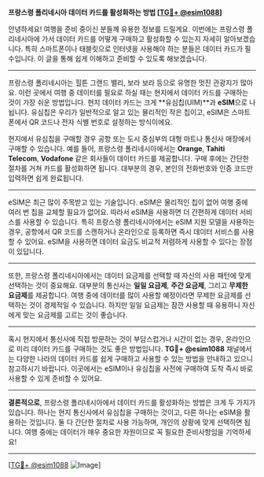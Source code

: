 **프랑스령 폴리네시아 데이터 카드를 활성화하는 방법 [[TG💪+ @esim1088](https://t.me/s/esim1088)]**

안녕하세요! 여행을 준비 중이신 분들께 유용한 정보를 드릴게요. 이번에는 프랑스령 폴리네시아에 가서 데이터 카드를 어떻게 구매하고 활성화할 수 있는지 자세히 알아보겠습니다. 특히 스마트폰이나 태블릿으로 인터넷을 사용해야 하는 분들은 데이터 카드가 필수입니다. 이 글을 통해 쉽게 이해하고 준비할 수 있도록 해보겠습니다.

---

프랑스령 폴리네시아는 힐튼 그랜드 밸리, 보라 보라 등으로 유명한 멋진 관광지가 많아요. 이런 곳에서 여행 중 데이터를 필요로 하실 때는 현지에서 데이터 카드를 구매하는 것이 가장 쉬운 방법입니다. 현지 데이터 카드는 크게 **유심칩(UIM)**과 **eSIM**으로 나뉩니다. 유심칩은 우리가 일반적으로 알고 있는 물리적인 작은 칩이고, eSIM은 스마트폰에서 QR 코드나 전자 식별 번호로 설정하는 방식이에요. 

현지에서 유심칩을 구매할 경우 공항 또는 도시 중심부의 대형 마트나 통신사 매장에서 구매할 수 있습니다. 예를 들어, 프랑스령 폴리네시아에서는 **Orange**, **Tahiti Telecom**, **Vodafone** 같은 회사들이 데이터 카드를 제공합니다. 구매 후에는 간단한 절차를 거쳐 카드를 활성화하면 됩니다. 대부분의 경우, 본인의 전화번호와 인증 코드만 입력하면 쉽게 완료됩니다.

---

eSIM은 최근 많이 주목받고 있는 기술입니다. eSIM은 물리적인 칩이 없어 여행 중에 여러 번 칩을 교체할 필요가 없어요. 따라서 eSIM을 사용하면 더 간편하게 데이터 서비스를 사용할 수 있습니다. 특히 프랑스령 폴리네시아에서는 eSIM 지원 모델을 사용하는 경우, 공항에서 QR 코드를 스캔하거나 온라인으로 등록하면 즉시 데이터 서비스를 사용할 수 있어요. eSIM을 사용하면 데이터 요금도 비교적 저렴하게 사용할 수 있다는 장점이 있답니다.

---

또한, 프랑스령 폴리네시아에서는 데이터 요금제를 선택할 때 자신의 사용 패턴에 맞게 선택하는 것이 중요해요. 대부분의 통신사는 **일일 요금제**, **주간 요금제**, 그리고 **무제한 요금제**를 제공합니다. 여행 중에 데이터를 많이 사용할 예정이라면 무제한 요금제를 선택하는 것이 경제적일 수 있습니다. 하지만 일일 요금제는 잠깐 사용할 때 유용하니 자신에게 맞는 요금제를 고르는 것이 좋습니다.

---

혹시 현지에서 통신사에 직접 방문하는 것이 부담스럽거나 시간이 없는 경우, 온라인으로 미리 데이터 카드를 구매하는 것도 좋은 방법입니다. **TG💪+ @esim1088** 채널에서는 다양한 나라의 데이터 카드를 쉽게 구매하고 사용할 수 있는 방법을 안내하고 있으니 참고하시기 바랍니다. 이곳에서는 eSIM이나 유심칩을 사전에 구매하여 도착 즉시 바로 사용할 수 있게 준비할 수 있어요.

---

**결론적으로**, 프랑스령 폴리네시아에서 데이터 카드를 활성화하는 방법은 크게 두 가지가 있습니다. 하나는 현지 통신사에서 유심칩을 구매하는 것이고, 다른 하나는 eSIM을 활용하는 것입니다. 둘 다 간단한 절차로 사용 가능하며, 개인의 상황에 맞게 선택하면 됩니다. 여행 중에는 데이터가 매우 중요한 자원이므로 꼭 필요한 준비사항임을 기억하세요!

---

[[TG💪+ @esim1088](https://t.me/s/esim1088) ![Image](https://i.postimg.cc/Y0z9fWf4/image.png)]